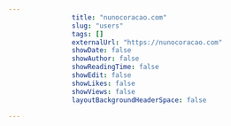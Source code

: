---
                title: "nunocoracao.com"
                slug: "users"
                tags: []
                externalUrl: "https://nunocoracao.com"
                showDate: false
                showAuthor: false
                showReadingTime: false
                showEdit: false
                showLikes: false
                showViews: false
                layoutBackgroundHeaderSpace: false
                ---
